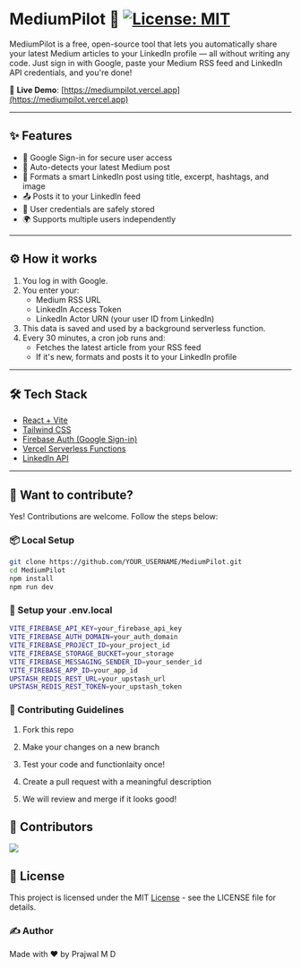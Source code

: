 # MediumPilot 🚀 [![License: MIT](https://img.shields.io/badge/License-MIT-yellow.svg)](https://opensource.org/licenses/MIT)

MediumPilot is a free, open-source tool that lets you automatically share your latest Medium articles to your LinkedIn profile — all without writing any code. Just sign in with Google, paste your Medium RSS feed and LinkedIn API credentials, and you're done!

🔗 **Live Demo**: [https://mediumpilot.vercel.app](https://mediumpilot.vercel.app)

---

## ✨ Features

- 🔐 Google Sign-in for secure user access
- 📰 Auto-detects your latest Medium post
- 💬 Formats a smart LinkedIn post using title, excerpt, hashtags, and image
- 📤 Posts it to your LinkedIn feed
- 💾 User credentials are safely stored
- 🌍 Supports multiple users independently

---

## ⚙️ How it works

1. You log in with Google.
2. You enter your:
   - Medium RSS URL
   - LinkedIn Access Token
   - LinkedIn Actor URN (your user ID from LinkedIn)
3. This data is saved and used by a background serverless function.
4. Every 30 minutes, a cron job runs and:
   - Fetches the latest article from your RSS feed
   - If it's new, formats and posts it to your LinkedIn profile

---

## 🛠️ Tech Stack

- [React + Vite](https://vitejs.dev/)
- [Tailwind CSS](https://tailwindcss.com/)
- [Firebase Auth (Google Sign-in)](https://firebase.google.com/)
- [Vercel Serverless Functions](https://vercel.com/docs/functions)
- [LinkedIn API](https://docs.microsoft.com/en-us/linkedin/marketing/integrations/community-management/shares/ugc-post-api)

---

## 🧠 Want to contribute? <a name="contributing"></a>

Yes! Contributions are welcome. Follow the steps below:

### 📦 Local Setup

```bash
git clone https://github.com/YOUR_USERNAME/MediumPilot.git
cd MediumPilot
npm install
npm run dev
```

### 🔐 Setup your .env.local

```bash
VITE_FIREBASE_API_KEY=your_firebase_api_key
VITE_FIREBASE_AUTH_DOMAIN=your_auth_domain
VITE_FIREBASE_PROJECT_ID=your_project_id
VITE_FIREBASE_STORAGE_BUCKET=your_storage
VITE_FIREBASE_MESSAGING_SENDER_ID=your_sender_id
VITE_FIREBASE_APP_ID=your_app_id
UPSTASH_REDIS_REST_URL=your_upstash_url
UPSTASH_REDIS_REST_TOKEN=your_upstash_token
```

### 🤝 Contributing Guidelines

1. Fork this repo

2. Make your changes on a new branch

3. Test your code and functionlaity once!

4. Create a pull request with a meaningful description

5. We will review and merge if it looks good!

## 👥 Contributors

<a href="https://github.com/Prajwal18-MD/MediumPilot/graphs/contributors">
  <img src="https://contrib.rocks/image?repo=Prajwal18-MD/MediumPilot&refresh=true" />
</a>

## 📄 License

This project is licensed under the MIT [License](LICENSE) - see the LICENSE file for details.

### ✍️ Author

Made with ❤️ by Prajwal M D
